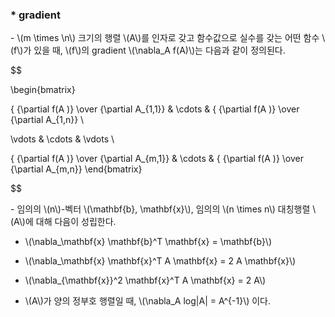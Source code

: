 ### * gradient

\- \\(m \times \n\\) 크기의 행렬 \\(A\\)를 인자로 갖고 함수값으로 실수를 갖는 어떤 함수 \\(f\\)가 있을 때, \\(f\\)의 gradient \\(\nabla_A f(A)\\)는 다음과 같이 정의된다.

$$


\begin{bmatrix}

{ {\partial f(A )} \over {\partial A_{1,1}} &  \cdots & { {\partial f(A )} \over {\partial A_{1,n}} \\

\vdots & \cdots & \vdots \\

{ {\partial f(A )} \over {\partial A_{m,1}} & \cdots & { {\partial f(A )} \over {\partial A_{m,n}} \end{bmatrix}


$$

\- 임의의 \\(n\\)-벡터 \\(\mathbf{b}, \mathbf{x}\\), 임의의 \\(n \times n\\) 대칭행렬 \\(A\\)에 대해 다음이 성립한다.

- \\(\nabla_\mathbf{x} \mathbf{b}^T \mathbf{x} = \mathbf{b}\\)

- \\(\nabla_\mathbf{x} \mathbf{x}^T A \mathbf{x} = 2 A \mathbf{x}\\)

- \\(\nabla_{\mathbf{x}}^2 \mathbf{x}^T A \mathbf{x} = 2 A\\)


- \\(A\\)가 양의 정부호 행렬일 때, \\(\nabla_A log\|A\|  = A^{-1}\\) 이다.
